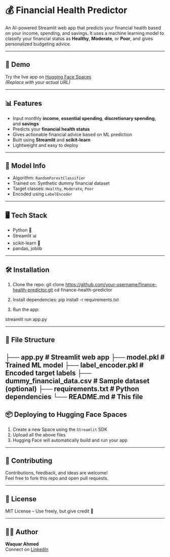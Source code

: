 # 💰 Financial Health Predictor

An AI-powered Streamlit web app that predicts your financial health based on your income, spending, and savings. It uses a machine learning model to classify your financial status as **Healthy**, **Moderate**, or **Poor**, and gives personalized budgeting advice.

---

## 🚀 Demo

Try the live app on [Hugging Face Spaces](https://huggingface.co/spaces/your-username/finance-health-predictor)  
*(Replace with your actual URL)*

---

## 📊 Features

- Input monthly **income**, **essential spending**, **discretionary spending**, and **savings**
- Predicts your **financial health status**
- Gives actionable financial advice based on ML prediction
- Built using **Streamlit** and **scikit-learn**
- Lightweight and easy to deploy

---

## 🧠 Model Info

- Algorithm: `RandomForestClassifier`
- Trained on: Synthetic dummy financial dataset
- Target classes: `Healthy`, `Moderate`, `Poor`
- Encoded using `LabelEncoder`

---

## 🖥️ Tech Stack

- Python 🐍
- Streamlit 📊
- scikit-learn 🤖
- pandas, joblib

---

## 🛠️ Installation

1. Clone the repo:
  git clone https://github.com/your-username/finance-health-predictor.git
  cd finance-health-predictor

2. Install dependencies:
  pip install -r requirements.txt

3. Run the app:

  streamlit run app.py

---

## 📁 File Structure

├── app.py # Streamlit web app
├── model.pkl # Trained ML model
├── label_encoder.pkl # Encoded target labels
├── dummy_financial_data.csv # Sample dataset (optional)
├── requirements.txt # Python dependencies
└── README.md # This file
---

## 📦 Deploying to Hugging Face Spaces

1. Create a new Space using the `Streamlit` SDK  
2. Upload all the above files  
3. Hugging Face will automatically build and run your app

---

## 🤝 Contributing

Contributions, feedback, and ideas are welcome!  
Feel free to fork this repo and open pull requests.

---

## 📄 License

MIT License – Use freely, but give credit 🙌

---

## 🙋‍♂️ Author

**Waquar Ahmed**  
Connect on [LinkedIn](https://www.linkedin.com/in/waquar-ahmed)

